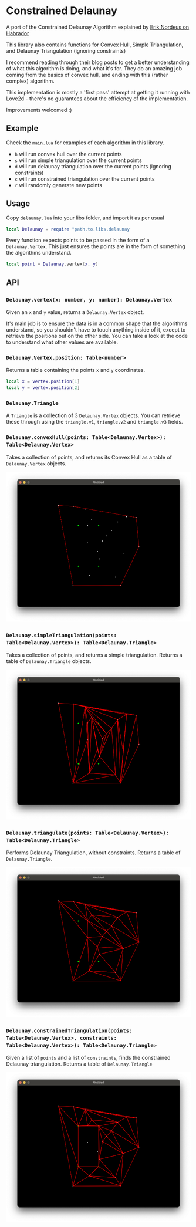 # Constrained Delaunay

A port of the Constrained Delaunay Algorithm explained by [Erik Nordeus on Habrador](https://www.habrador.com/tutorials/math/14-constrained-delaunay/)

This library also contains functions for Convex Hull, Simple Triangulation,
and Delaunay Triangulation (ignoring constraints)

I recommend reading through their blog posts to get a better understanding
of what this algorithm is doing, and what it's for. They do an amazing job
coming from the basics of convex hull, and ending with this (rather complex)
algorithm.

This implementation is mostly a 'first pass' attempt at getting it running
with Love2d - there's no guarantees about the efficiency of the implementation.

Improvements welcomed :)

## Example

Check the `main.lua` for examples of each algorithm in this library.

- `h` will run convex hull over the current points
- `s` will run simple triangulation over the current points
- `d` will run delaunay triangulation over the current points
  (ignoring constraints)
- `c` will run constrained triangulation over the current points
- `r` will randomly generate new points

## Usage

Copy `delaunay.lua` into your libs folder, and import it as per usual

```lua
local Delaunay = require "path.to.libs.delaunay
```

Every function expects points to be passed in the form of a
`Delaunay.Vertex`. This just ensures the points are in the form of something
the algorithms understand.

```lua
local point = Delaunay.vertex(x, y)
```

## API

### `Delaunay.vertex(x: number, y: number): Delaunay.Vertex`

Given an `x` and `y` value, returns a `Delaunay.Vertex` object.

It's main job is to ensure the data is in a common shape that the algorithms
understand, so you shouldn't have to touch anything inside of it, except to
retrieve the positions out on the other side. You can take a look at the code to
understand what other values are available.

### `Delaunay.Vertex.position: Table<number>`

Returns a table containing the points `x` and `y` coordinates.

```lua
local x = vertex.position[1]
local y = vertex.position[2]
```

### `Delaunay.Triangle`

A `Triangle` is a collection of 3 `Delaunay.Vertex` objects. You can retrieve
these through using the `triangle.v1`, `triangle.v2` and `triangle.v3` fields.

### `Delaunay.convexHull(points: Table<Delaunay.Vertex>): Table<Delaunay.Vertex>`

Takes a collection of points, and returns its Convex Hull as a table of
`Delaunay.Vertex` objects.

![](/images/hull.png)

### `Delaunay.simpleTriangulation(points: Table<Delaunay.Vertex>): Table<Delaunay.Triangle>`

Takes a collection of points, and returns a simple triangulation. Returns a table
of `Delaunay.Triangle` objects.

![](/images/simple.png)

### `Delaunay.triangulate(points: Table<Delaunay.Vertex>): Table<Delaunay.Triangle>`

Performs Delaunay Triangulation, without constraints. Returns a table of
`Delaunay.Triangle`.

![](/images/delaunay.png)

### `Delaunay.constrainedTriangulation(points: Table<Delaunay.Vertex>, constraints: Table<Delaunay.Vertex>): Table<Delaunay.Triangle>`

Given a list of `points` and a list of `constraints`, finds the constrained
Delaunay triangulation. Returns a table of `Delaunay.Triangle`

![](/images/constrained.png)
